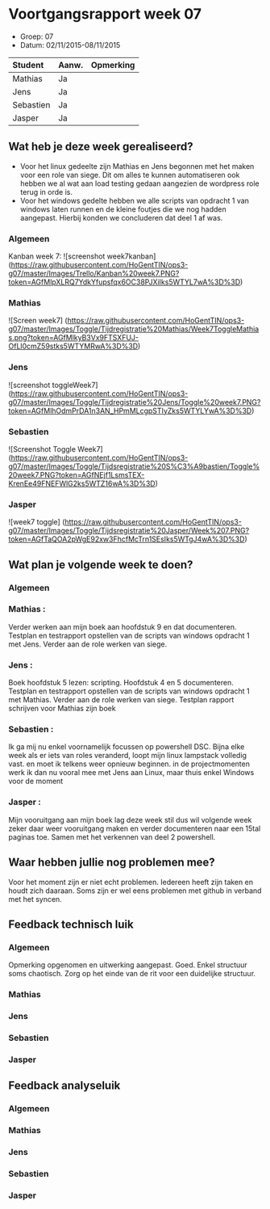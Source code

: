 # Voortgangsrapport week 07

* Groep: 07
* Datum: 02/11/2015-08/11/2015

| Student  | Aanw. | Opmerking |
| :---     | :---  | :---      |
| Mathias  |  Ja   |           |
| Jens     |  Ja   |           |
| Sebastien|  Ja   |           |
| Jasper   |  Ja   |           |



## Wat heb je deze week gerealiseerd?
- Voor het linux gedeelte zijn Mathias en Jens begonnen met het maken voor een role van siege. Dit om alles te kunnen automatiseren ook hebben we al wat aan load testing gedaan aangezien de wordpress role terug in orde is.
- Voor het windows gedelte hebben we alle scripts van opdracht 1 van windows laten runnen en de kleine foutjes die we nog hadden aangepast. Hierbij konden we concluderen dat deel 1 af was.
### Algemeen

Kanban week 7:
![screenshot week7kanban] (https://raw.githubusercontent.com/HoGentTIN/ops3-g07/master/Images/Trello/Kanban%20week7.PNG?token=AGfMlpXLRQ7YdkYfupsfqx6OC38PJXiIks5WTYL7wA%3D%3D)

### Mathias

![Screen week7] (https://raw.githubusercontent.com/HoGentTIN/ops3-g07/master/Images/Toggle/Tijdregistratie%20Mathias/Week7ToggleMathias.png?token=AGfMlkyB3Vx9FTSXFUJ-OfLl0cmZ59stks5WTYMRwA%3D%3D)

### Jens

![screenshot toggleWeek7] (https://raw.githubusercontent.com/HoGentTIN/ops3-g07/master/Images/Toggle/Tijdregistratie%20Jens/Toggle%20week7.PNG?token=AGfMlhOdmPrDA1n3AN_HPmMLcgpSTIyZks5WTYLYwA%3D%3D)

### Sebastien
![Screenshot Toggle Week7] (https://raw.githubusercontent.com/HoGentTIN/ops3-g07/master/Images/Toggle/Tijdsregistratie%20S%C3%A9bastien/Toggle%20week7.PNG?token=AGfNEjf1LsmsTEX-KrenEe49FNEFWlG2ks5WTZ16wA%3D%3D)

### Jasper

![week7 toggle] (https://raw.githubusercontent.com/HoGentTIN/ops3-g07/master/Images/Toggle/Tijdsregistratie%20Jasper/Week%207.PNG?token=AGfTaQOA2pWgE92xw3FhcfMcTrn1SEsIks5WTgJ4wA%3D%3D)



## Wat plan je volgende week te doen?

### Algemeen
### Mathias : 
Verder werken aan mijn boek aan hoofdstuk 9 en dat documenteren. Testplan en testrapport opstellen van de scripts van windows opdracht 1 met Jens. Verder aan de role werken van siege.
### Jens :  
Boek hoofdstuk 5 lezen: scripting. Hoofdstuk 4 en 5 documenteren. Testplan en testrapport opstellen van de scripts van windows opdracht 1 met Mathias. Verder aan de role werken van siege. Testplan rapport schrijven voor Mathias zijn boek
### Sebastien : 
Ik ga mij nu enkel voornamelijk focussen op powershell DSC. Bijna elke week als er iets van roles veranderd, loopt mijn linux lampstack volledig vast. en moet ik telkens weer opnieuw beginnen. in de projectmomenten werk ik dan nu vooral mee met Jens aan Linux, maar thuis enkel Windows voor de moment

### Jasper : 
Mijn vooruitgang aan mijn boek lag deze week stil dus wil volgende week zeker daar weer vooruitgang maken en verder documenteren naar een 15tal paginas toe. Samen met het verkennen van deel 2 powershell.


## Waar hebben jullie nog problemen mee?

Voor het moment zijn er niet echt problemen. Iedereen heeft zijn taken en houdt zich daaraan. Soms zijn er wel eens problemen met github in verband met het syncen.
## Feedback technisch luik

### Algemeen
Opmerking opgenomen en uitwerking aangepast. Goed. Enkel structuur soms chaotisch. Zorg op het einde van de rit voor een duidelijke structuur.

### Mathias
### Jens
### Sebastien
### Jasper

## Feedback analyseluik

### Algemeen
 
### Mathias
### Jens
### Sebastien
### Jasper

